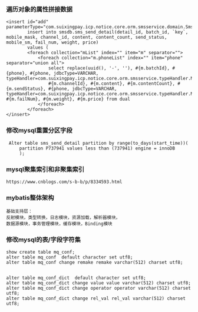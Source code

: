### 遍历对象的属性拼接数据
    
    
	<insert id="add" parameterType="com.suixingpay.icp.notice.core.orm.smsservice.domain.SmsServiceBatchDetail">
			insert into smsdb.sms_send_detail(detail_id, batch_id, `key`, mobile_mask, channel_id, content, content_count, send_status, mobile_sm, fail_num, weight, price)
        	values (
        	<foreach collection="mList" index="" item="m" separator="">
				<foreach collection="m.phoneList" index="" item="phone" separator="union all">
					select replace(uuid(), '-', ''), #{m.batchId}, #{phone}, #{phone, jdbcType=VARCHAR, typeHandler=com.suixingpay.icp.notice.core.orm.smsservice.typeHandler.MobileMaskTypehandler},
					#{m.channelId}, #{m.content}, #{m.contentCount}, #{m.sendStatus}, #{phone, jdbcType=VARCHAR, typeHandler=com.suixingpay.icp.notice.core.orm.smsservice.typeHandler.MobileSmTypehandler}, #{m.failNum}, #{m.weight}, #{m.price} from dual
				</foreach>
			</foreach>
	</insert>
	
	
### 修改mysql重置分区字段
     Alter table sms_send_detail partition by range(to_days(start_time))(
         partition P737941 values less than (737941) engine = innoDB
         );
         
### mysql聚集索引和非聚集索引
    https://www.cnblogs.com/s-b-b/p/8334593.html


### mybatis整体架构
    基础支持层：
    反射模块，类型转换，日志模块，资源加载，解析器模块，
    数据源模块，事务管理模块，缓存模块，Binding模块

### 修改mysql的表/字段字符集
    show create table mq_conf;
    alter table mq_conf  default character set utf8;
    alter table mq_conf change remake remake varchar(512) charset utf8;
    
    
    alter table mq_conf_dict  default character set utf8;
    alter table mq_conf_dict change value value varchar(512) charset utf8;
    alter table mq_conf_dict change operator operator varchar(512) charset utf8;
    alter table mq_conf_dict change rel_val rel_val varchar(512) charset utf8;
    
